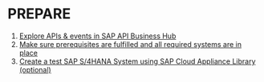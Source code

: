 # PREPARE

1. [Explore APIs & events in SAP API Business Hub](./prepare/explore-apis-and-events/README.md)
2. [Make sure prerequisites are fulfilled and all required systems are in place](./prepare/mission-prerequisites/README.md)
3. [Create a test SAP S/4HANA System using SAP Cloud Appliance Library (optional)](https://github.com/SAP-samples/cloud-extension-ecc-business-process/blob/mission/mission/cal-setup/CALS4H.md)
